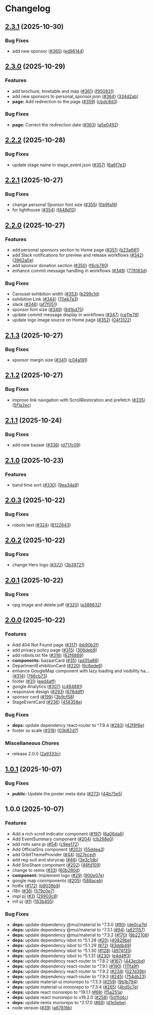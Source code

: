 # Changelog

## [2.3.1](https://github.com/suzuka-kosen-festa/2025-hp/compare/v2.3.0...v2.3.1) (2025-10-30)


### Bug Fixes

* add new sponsor ([#365](https://github.com/suzuka-kosen-festa/2025-hp/issues/365)) ([ed96144](https://github.com/suzuka-kosen-festa/2025-hp/commit/ed9614438eec1ebd0aef490d678976dd97db557e))

## [2.3.0](https://github.com/suzuka-kosen-festa/2025-hp/compare/v2.2.2...v2.3.0) (2025-10-29)


### Features

* add brochure, timetable and map ([#361](https://github.com/suzuka-kosen-festa/2025-hp/issues/361)) ([f950831](https://github.com/suzuka-kosen-festa/2025-hp/commit/f9508315ad93e6772f9d4236d4220f92818bf855))
* add new sponsors to personal_sponsor.json ([#364](https://github.com/suzuka-kosen-festa/2025-hp/issues/364)) ([334d2ab](https://github.com/suzuka-kosen-festa/2025-hp/commit/334d2ab45ec3e69c2d78da6df295998a06fedc65))
* **page:** Add redirection to the page ([#359](https://github.com/suzuka-kosen-festa/2025-hp/issues/359)) ([cbdc8d3](https://github.com/suzuka-kosen-festa/2025-hp/commit/cbdc8d34a6a409da1106200c80ff46dd5e7448df))


### Bug Fixes

* **page:** Correct the redirection date ([#363](https://github.com/suzuka-kosen-festa/2025-hp/issues/363)) ([a5e0492](https://github.com/suzuka-kosen-festa/2025-hp/commit/a5e0492cfc2b0ade9ab843d526f3e593c0587f1f))

## [2.2.2](https://github.com/suzuka-kosen-festa/2025-hp/compare/v2.2.1...v2.2.2) (2025-10-28)


### Bug Fixes

* update stage name in stage_event.json ([#357](https://github.com/suzuka-kosen-festa/2025-hp/issues/357)) ([6a6f7e3](https://github.com/suzuka-kosen-festa/2025-hp/commit/6a6f7e35199af9e469e083762cc1996637edab23))

## [2.2.1](https://github.com/suzuka-kosen-festa/2025-hp/compare/v2.2.0...v2.2.1) (2025-10-27)


### Bug Fixes

* change personal Sponsor font size ([#355](https://github.com/suzuka-kosen-festa/2025-hp/issues/355)) ([0b9fa16](https://github.com/suzuka-kosen-festa/2025-hp/commit/0b9fa166c9bb07973647d04731601d00a4032af4))
* for lighthouse ([#354](https://github.com/suzuka-kosen-festa/2025-hp/issues/354)) ([f448d10](https://github.com/suzuka-kosen-festa/2025-hp/commit/f448d103b56e8b0c2ab68f37c62c66b75cb2d0db))

## [2.2.0](https://github.com/suzuka-kosen-festa/2025-hp/compare/v2.1.3...v2.2.0) (2025-10-27)


### Features

* add personal sponsors section to Home page ([#351](https://github.com/suzuka-kosen-festa/2025-hp/issues/351)) ([b23a681](https://github.com/suzuka-kosen-festa/2025-hp/commit/b23a681425e441ee05eb33600d8362bd4f2fca2d))
* add Slack notifications for preview and release workflows ([#342](https://github.com/suzuka-kosen-festa/2025-hp/issues/342)) ([3962a0e](https://github.com/suzuka-kosen-festa/2025-hp/commit/3962a0e7f230bd6e0ec1fec871c2a872ec320ad7))
* add sponsor donation section ([#350](https://github.com/suzuka-kosen-festa/2025-hp/issues/350)) ([f6cb780](https://github.com/suzuka-kosen-festa/2025-hp/commit/f6cb7804646cbba8428ca68b6a219b6b34505e43))
* enhance commit message handling in workflows ([#348](https://github.com/suzuka-kosen-festa/2025-hp/issues/348)) ([778183d](https://github.com/suzuka-kosen-festa/2025-hp/commit/778183d97ddd1a18dd1df2edafc599ed88322ebb))


### Bug Fixes

* Carousel exhibition width ([#353](https://github.com/suzuka-kosen-festa/2025-hp/issues/353)) ([b299c1d](https://github.com/suzuka-kosen-festa/2025-hp/commit/b299c1d0e51e04b5c10fcd283d79686b39bcde95))
* exhibition Link ([#344](https://github.com/suzuka-kosen-festa/2025-hp/issues/344)) ([70eb7a3](https://github.com/suzuka-kosen-festa/2025-hp/commit/70eb7a3aa29f51bba4670f24b6dbd893139cda8a))
* slack ([#346](https://github.com/suzuka-kosen-festa/2025-hp/issues/346)) ([af7f051](https://github.com/suzuka-kosen-festa/2025-hp/commit/af7f051b560ded540cae53a78646e420c9f66c0d))
* sponsor font size ([#349](https://github.com/suzuka-kosen-festa/2025-hp/issues/349)) ([9d1bd75](https://github.com/suzuka-kosen-festa/2025-hp/commit/9d1bd751a7afc067919a49fefe5610fc8e6b715d))
* update commit message display in workflows ([#347](https://github.com/suzuka-kosen-festa/2025-hp/issues/347)) ([ce11e78](https://github.com/suzuka-kosen-festa/2025-hp/commit/ce11e78724168a3b51a576a23b57f2dfc8280fdf))
* update logo image source on Home page ([#352](https://github.com/suzuka-kosen-festa/2025-hp/issues/352)) ([04f3122](https://github.com/suzuka-kosen-festa/2025-hp/commit/04f31221d8b3e34e4353021c447688705cd3f60b))

## [2.1.3](https://github.com/suzuka-kosen-festa/2025-hp/compare/v2.1.2...v2.1.3) (2025-10-27)


### Bug Fixes

* sponsor margin size ([#341](https://github.com/suzuka-kosen-festa/2025-hp/issues/341)) ([c04a191](https://github.com/suzuka-kosen-festa/2025-hp/commit/c04a1912a78c2c1f6b846aa962358d5f63708e5a))

## [2.1.2](https://github.com/suzuka-kosen-festa/2025-hp/compare/v2.1.1...v2.1.2) (2025-10-27)


### Bug Fixes

* improve link navigation with ScrollRestoration and prefetch ([#335](https://github.com/suzuka-kosen-festa/2025-hp/issues/335)) ([5f1a2ec](https://github.com/suzuka-kosen-festa/2025-hp/commit/5f1a2ec78a6b3d369e017f48fc42050df12019b0))

## [2.1.1](https://github.com/suzuka-kosen-festa/2025-hp/compare/v2.1.0...v2.1.1) (2025-10-24)


### Bug Fixes

* add new bazaar ([#336](https://github.com/suzuka-kosen-festa/2025-hp/issues/336)) ([d717c09](https://github.com/suzuka-kosen-festa/2025-hp/commit/d717c090b18bbbfb8fb99708278c2ac7056b17f8))

## [2.1.0](https://github.com/suzuka-kosen-festa/2025-hp/compare/v2.0.3...v2.1.0) (2025-10-23)


### Features

* band time sort ([#330](https://github.com/suzuka-kosen-festa/2025-hp/issues/330)) ([9ea34a9](https://github.com/suzuka-kosen-festa/2025-hp/commit/9ea34a9a4303676ade912e98a5f4c0d8a762df6b))

## [2.0.3](https://github.com/suzuka-kosen-festa/2025-hp/compare/v2.0.2...v2.0.3) (2025-10-22)


### Bug Fixes

* robots text ([#324](https://github.com/suzuka-kosen-festa/2025-hp/issues/324)) ([8122643](https://github.com/suzuka-kosen-festa/2025-hp/commit/812264373b08bfc1e3b2d2579be70ec3a752c7ef))

## [2.0.2](https://github.com/suzuka-kosen-festa/2025-hp/compare/v2.0.1...v2.0.2) (2025-10-22)


### Bug Fixes

* change Hero logo ([#322](https://github.com/suzuka-kosen-festa/2025-hp/issues/322)) ([3b39721](https://github.com/suzuka-kosen-festa/2025-hp/commit/3b397214ec8f0561feb559ebad5fbb26e86639c7))

## [2.0.1](https://github.com/suzuka-kosen-festa/2025-hp/compare/v2.0.0...v2.0.1) (2025-10-22)


### Bug Fixes

* opg image and delete pdf ([#320](https://github.com/suzuka-kosen-festa/2025-hp/issues/320)) ([a388632](https://github.com/suzuka-kosen-festa/2025-hp/commit/a38863251a1c3da828d509f874fc801070ad8240))

## [2.0.0](https://github.com/suzuka-kosen-festa/2025-hp/compare/v1.0.1...v2.0.0) (2025-10-22)


### Features

* Add 404 Not Found page  ([#317](https://github.com/suzuka-kosen-festa/2025-hp/issues/317)) ([bb90b2f](https://github.com/suzuka-kosen-festa/2025-hp/commit/bb90b2f163a3fcaa881ffc77a74d039dc4d7b75c))
* add privacy policy page ([#315](https://github.com/suzuka-kosen-festa/2025-hp/issues/315)) ([306deb9](https://github.com/suzuka-kosen-festa/2025-hp/commit/306deb99c5d189a64c1b6221c2410b2972143288))
* add robots.txt file ([#316](https://github.com/suzuka-kosen-festa/2025-hp/issues/316)) ([62f6889](https://github.com/suzuka-kosen-festa/2025-hp/commit/62f6889dc491e966e24eb06296f38d739924828f))
* **components:** bazaarCard ([#35](https://github.com/suzuka-kosen-festa/2025-hp/issues/35)) ([ad35a88](https://github.com/suzuka-kosen-festa/2025-hp/commit/ad35a88b7bc83da12fba72f0c422685c7901df59))
* DepartmentExhibitionCard ([#220](https://github.com/suzuka-kosen-festa/2025-hp/issues/220)) ([6c6ede6](https://github.com/suzuka-kosen-festa/2025-hp/commit/6c6ede619e2123c4903405675516c81ee6ea82ce))
* enhance GoogleMap component with lazy loading and visibility ha… ([#314](https://github.com/suzuka-kosen-festa/2025-hp/issues/314)) ([766cb73](https://github.com/suzuka-kosen-festa/2025-hp/commit/766cb73a911cecc3b628222122388709730e4124))
* footer ([#31](https://github.com/suzuka-kosen-festa/2025-hp/issues/31)) ([eed4aff](https://github.com/suzuka-kosen-festa/2025-hp/commit/eed4affefc6779209c1400624a484d8086a6c2f8))
* google Analytics ([#307](https://github.com/suzuka-kosen-festa/2025-hp/issues/307)) ([c484881](https://github.com/suzuka-kosen-festa/2025-hp/commit/c4848816f3164724883e4cc2ff07dbbbd9b51163))
* responsive design ([#293](https://github.com/suzuka-kosen-festa/2025-hp/issues/293)) ([678ddff](https://github.com/suzuka-kosen-festa/2025-hp/commit/678ddff6fd7c2fb53980acb1653030f1a2147f89))
* sponsor card ([#199](https://github.com/suzuka-kosen-festa/2025-hp/issues/199)) ([3b9cf58](https://github.com/suzuka-kosen-festa/2025-hp/commit/3b9cf58f4b1695cca448301581f78a1486dcfa8d))
* StageEventCard ([#236](https://github.com/suzuka-kosen-festa/2025-hp/issues/236)) ([458358e](https://github.com/suzuka-kosen-festa/2025-hp/commit/458358e7d54ee0d4ccb1951c08bd6e401583acef))


### Bug Fixes

* **deps:** update dependency react-router to ^7.9.4 ([#283](https://github.com/suzuka-kosen-festa/2025-hp/issues/283)) ([42f8f6e](https://github.com/suzuka-kosen-festa/2025-hp/commit/42f8f6ed0ab9cb4a81295d11c4792e7db65f6c9f))
* footer sx scale ([#318](https://github.com/suzuka-kosen-festa/2025-hp/issues/318)) ([03b82d7](https://github.com/suzuka-kosen-festa/2025-hp/commit/03b82d7bcf2ecf52879fcdcac11518ed7a2da5fa))


### Miscellaneous Chores

* release 2.0.0 ([2a9333c](https://github.com/suzuka-kosen-festa/2025-hp/commit/2a9333cc3d288c331227cee9de22d0f5a5f1fb34))

## [1.0.1](https://github.com/suzuka-kosen-festa/2025-hp/compare/v1.0.0...v1.0.1) (2025-10-07)


### Bug Fixes

* **public:** Update the poster meta data ([#273](https://github.com/suzuka-kosen-festa/2025-hp/issues/273)) ([44b75e5](https://github.com/suzuka-kosen-festa/2025-hp/commit/44b75e5795bc1dbb418bb0d94f0ec21f47a90a0d))

## 1.0.0 (2025-10-07)


### Features

* Add a rich scroll indicator component ([#197](https://github.com/suzuka-kosen-festa/2025-hp/issues/197)) ([6a06da6](https://github.com/suzuka-kosen-festa/2025-hp/commit/6a06da6b5d6c309d1f949ae1d907e4621142787d))
* Add EventSummary component ([#204](https://github.com/suzuka-kosen-festa/2025-hp/issues/204)) ([cb298e0](https://github.com/suzuka-kosen-festa/2025-hp/commit/cb298e08eb1b05f8adebc2ad726bff5f55e16c28))
* add noto sans jp ([#54](https://github.com/suzuka-kosen-festa/2025-hp/issues/54)) ([c9ee172](https://github.com/suzuka-kosen-festa/2025-hp/commit/c9ee1725f8a2cdf350220f402aab506253fa63cf))
* Add OfficialSns component ([#203](https://github.com/suzuka-kosen-festa/2025-hp/issues/203)) ([55ddea3](https://github.com/suzuka-kosen-festa/2025-hp/commit/55ddea3bcde39b8133eea754e316e9ef5dd9e4dc))
* add OrbitThemeProvider ([#44](https://github.com/suzuka-kosen-festa/2025-hp/issues/44)) ([d27eced](https://github.com/suzuka-kosen-festa/2025-hp/commit/d27eceddfe2119b9ef5b07200938665cab3d3faa))
* add reg-suit and storycap ([#46](https://github.com/suzuka-kosen-festa/2025-hp/issues/46)) ([3e3c1db](https://github.com/suzuka-kosen-festa/2025-hp/commit/3e3c1dbc03d10e1a2c143a7dfd9d9554c4aacbd8))
* Add SnsShare component ([#202](https://github.com/suzuka-kosen-festa/2025-hp/issues/202)) ([46fd109](https://github.com/suzuka-kosen-festa/2025-hp/commit/46fd109f0e3bfc9144e8cd4c8537106f1ddf21d4))
* change to remix ([#33](https://github.com/suzuka-kosen-festa/2025-hp/issues/33)) ([60b280d](https://github.com/suzuka-kosen-festa/2025-hp/commit/60b280d06e5b84719776855961bba1f2184a01d1))
* **component:** Implement logo ([#29](https://github.com/suzuka-kosen-festa/2025-hp/issues/29)) ([900e07e](https://github.com/suzuka-kosen-festa/2025-hp/commit/900e07ecb921f6dcb6ad924fde87c5dfe81ce310))
* google map commponents ([#205](https://github.com/suzuka-kosen-festa/2025-hp/issues/205)) ([588aceb](https://github.com/suzuka-kosen-festa/2025-hp/commit/588aceb3099eb5ee2daf5bab56d4579492892d24))
* hotfix ([#172](https://github.com/suzuka-kosen-festa/2025-hp/issues/172)) ([b9038b9](https://github.com/suzuka-kosen-festa/2025-hp/commit/b9038b92cb624e3c6e36d9f99ab85c5f9e31b578))
* i18n ([#36](https://github.com/suzuka-kosen-festa/2025-hp/issues/36)) ([579c0e7](https://github.com/suzuka-kosen-festa/2025-hp/commit/579c0e7971d217ccc11d453db88d73a8c72e2f99))
* impl pj ([#3](https://github.com/suzuka-kosen-festa/2025-hp/issues/3)) ([29903c8](https://github.com/suzuka-kosen-festa/2025-hp/commit/29903c8ebfbeecbaa71400f41140ba33dd022e42))
* init pj ([#1](https://github.com/suzuka-kosen-festa/2025-hp/issues/1)) ([163b455](https://github.com/suzuka-kosen-festa/2025-hp/commit/163b455327474e3fe03412c0dad6593833dd55c1))


### Bug Fixes

* **deps:** update dependency @mui/material to ^7.3.0 ([#90](https://github.com/suzuka-kosen-festa/2025-hp/issues/90)) ([de0ca7e](https://github.com/suzuka-kosen-festa/2025-hp/commit/de0ca7ef294e571a51bd9cb36002d0e8e62e7072))
* **deps:** update dependency @mui/material to ^7.3.1 ([#94](https://github.com/suzuka-kosen-festa/2025-hp/issues/94)) ([a621157](https://github.com/suzuka-kosen-festa/2025-hp/commit/a621157ad58235434266f3630fa0afb716b5957c))
* **deps:** update dependency @mui/material to ^7.3.2 ([#170](https://github.com/suzuka-kosen-festa/2025-hp/issues/170)) ([9b22108](https://github.com/suzuka-kosen-festa/2025-hp/commit/9b2210889b8a3b717fefa3d2b38381ef016a6d93))
* **deps:** update dependency isbot to ^5.1.28 ([#20](https://github.com/suzuka-kosen-festa/2025-hp/issues/20)) ([40829be](https://github.com/suzuka-kosen-festa/2025-hp/commit/40829be5ca047e82fcc10f43133124cbf921b97e))
* **deps:** update dependency isbot to ^5.1.29 ([#72](https://github.com/suzuka-kosen-festa/2025-hp/issues/72)) ([83ddb49](https://github.com/suzuka-kosen-festa/2025-hp/commit/83ddb4964e5c11518afca462d1c9af4440e16e6a))
* **deps:** update dependency isbot to ^5.1.30 ([#128](https://github.com/suzuka-kosen-festa/2025-hp/issues/128)) ([4974f35](https://github.com/suzuka-kosen-festa/2025-hp/commit/4974f355752dc8badcea4d2af7c6dc55218bd90c))
* **deps:** update dependency isbot to ^5.1.31 ([#230](https://github.com/suzuka-kosen-festa/2025-hp/issues/230)) ([e4d4ff3](https://github.com/suzuka-kosen-festa/2025-hp/commit/e4d4ff31cee4e3b7c9605af48adfb1b868d9f63b))
* **deps:** update dependency react-router to ^7.8.2 ([#167](https://github.com/suzuka-kosen-festa/2025-hp/issues/167)) ([443ecbd](https://github.com/suzuka-kosen-festa/2025-hp/commit/443ecbd4f72262fc2193b58abacecf07fad8087b))
* **deps:** update dependency react-router to ^7.9.1 ([#190](https://github.com/suzuka-kosen-festa/2025-hp/issues/190)) ([111fa9f](https://github.com/suzuka-kosen-festa/2025-hp/commit/111fa9f77b37e635d0c379421069eeaa172e5407))
* **deps:** update dependency react-router to ^7.9.2 ([#234](https://github.com/suzuka-kosen-festa/2025-hp/issues/234)) ([027d39b](https://github.com/suzuka-kosen-festa/2025-hp/commit/027d39b35614c891423b32bd87dd72662d11d57b))
* **deps:** update dependency react-router to ^7.9.3 ([#245](https://github.com/suzuka-kosen-festa/2025-hp/issues/245)) ([754db23](https://github.com/suzuka-kosen-festa/2025-hp/commit/754db2371379025743c82b6e0eeb2d899fe2f674))
* **deps:** update material-ui monorepo to ^7.3.3 ([#259](https://github.com/suzuka-kosen-festa/2025-hp/issues/259)) ([9b1b794](https://github.com/suzuka-kosen-festa/2025-hp/commit/9b1b794edaba2665b7d40ba546765ec732a83414))
* **deps:** update material-ui monorepo to ^7.3.4 ([#265](https://github.com/suzuka-kosen-festa/2025-hp/issues/265)) ([4bd5c7e](https://github.com/suzuka-kosen-festa/2025-hp/commit/4bd5c7ebd5ca5f0aeeaa23cf4b91d986c1b7b4a1))
* **deps:** update react monorepo to ^19.1.1 ([#68](https://github.com/suzuka-kosen-festa/2025-hp/issues/68)) ([f5a251a](https://github.com/suzuka-kosen-festa/2025-hp/commit/f5a251a5178537e4a1fca978d79a5cad32af478d))
* **deps:** update react monorepo to v19.2.0 ([#258](https://github.com/suzuka-kosen-festa/2025-hp/issues/258)) ([5d1fd4c](https://github.com/suzuka-kosen-festa/2025-hp/commit/5d1fd4c68056a648fe6f4f6570985a88adfd816d))
* **deps:** update remix monorepo to ^2.17.0 ([#66](https://github.com/suzuka-kosen-festa/2025-hp/issues/66)) ([d1e5ebe](https://github.com/suzuka-kosen-festa/2025-hp/commit/d1e5ebe2b968f20b57724804832509f1bf11fd71))
* node version ([#39](https://github.com/suzuka-kosen-festa/2025-hp/issues/39)) ([a67816b](https://github.com/suzuka-kosen-festa/2025-hp/commit/a67816bf29e8ffef85e43101986f23ebd95d28db))
